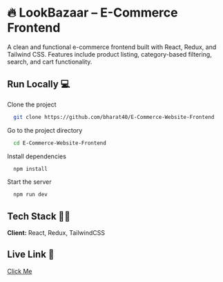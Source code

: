 
# 🔥 LookBazaar – E-Commerce Frontend
A clean and functional e-commerce frontend built with React, Redux, and Tailwind CSS. Features include product listing, category-based filtering, search, and cart functionality.


## Run Locally 💻

Clone the project

```bash
  git clone https://github.com/bharat40/E-Commerce-Website-Frontend
```

Go to the project directory

```bash
  cd E-Commerce-Website-Frontend
```

Install dependencies

```bash
  npm install
```

Start the server

```bash
  npm run dev
```


## Tech Stack 👨‍💻

**Client:** React, Redux, TailwindCSS

## Live Link 🔗
[Click Me](https://lookbazaar.netlify.app/)